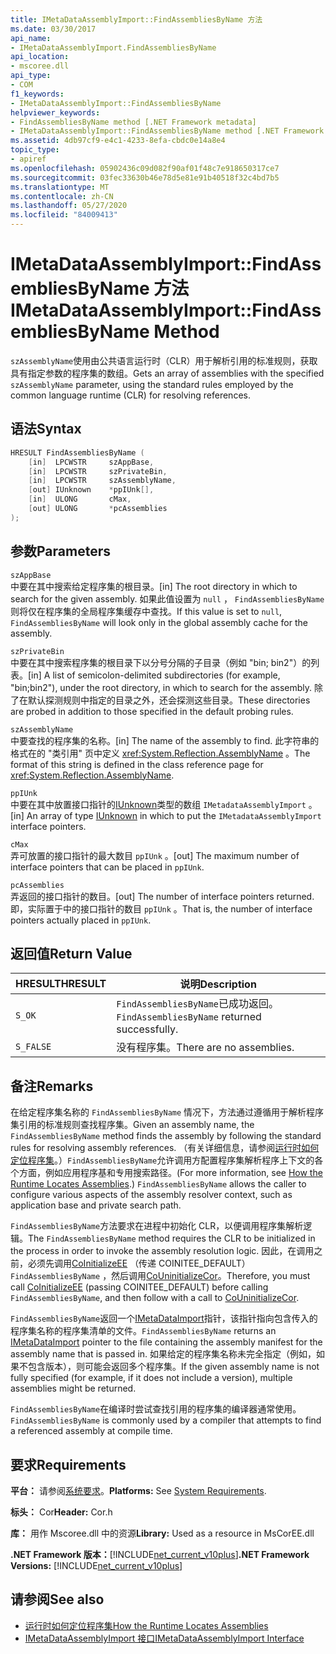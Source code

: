 ```yaml
---
title: IMetaDataAssemblyImport::FindAssembliesByName 方法
ms.date: 03/30/2017
api_name:
- IMetaDataAssemblyImport.FindAssembliesByName
api_location:
- mscoree.dll
api_type:
- COM
f1_keywords:
- IMetaDataAssemblyImport::FindAssembliesByName
helpviewer_keywords:
- FindAssembliesByName method [.NET Framework metadata]
- IMetaDataAssemblyImport::FindAssembliesByName method [.NET Framework metadata]
ms.assetid: 4db97cf9-e4c1-4233-8efa-cbdc0e14a8e4
topic_type:
- apiref
ms.openlocfilehash: 05902436c09d082f90af01f48c7e918650317ce7
ms.sourcegitcommit: 03fec33630b46e78d5e81e91b40518f32c4bd7b5
ms.translationtype: MT
ms.contentlocale: zh-CN
ms.lasthandoff: 05/27/2020
ms.locfileid: "84009413"
---
```

# <a name="imetadataassemblyimportfindassembliesbyname-method"></a><span data-ttu-id="558fc-102">IMetaDataAssemblyImport::FindAssembliesByName 方法</span><span class="sxs-lookup"><span data-stu-id="558fc-102">IMetaDataAssemblyImport::FindAssembliesByName Method</span></span>
<span data-ttu-id="558fc-103">`szAssemblyName`使用由公共语言运行时（CLR）用于解析引用的标准规则，获取具有指定参数的程序集的数组。</span><span class="sxs-lookup"><span data-stu-id="558fc-103">Gets an array of assemblies with the specified `szAssemblyName` parameter, using the standard rules employed by the common language runtime (CLR) for resolving references.</span></span>  
  
## <a name="syntax"></a><span data-ttu-id="558fc-104">语法</span><span class="sxs-lookup"><span data-stu-id="558fc-104">Syntax</span></span>  
  
```cpp  
HRESULT FindAssembliesByName (  
    [in]  LPCWSTR     szAppBase,
    [in]  LPCWSTR     szPrivateBin,
    [in]  LPCWSTR     szAssemblyName,
    [out] IUnknown    *ppIUnk[],
    [in]  ULONG       cMax,
    [out] ULONG       *pcAssemblies  
);  
```  
  
## <a name="parameters"></a><span data-ttu-id="558fc-105">参数</span><span class="sxs-lookup"><span data-stu-id="558fc-105">Parameters</span></span>  
 `szAppBase`  
 <span data-ttu-id="558fc-106">中要在其中搜索给定程序集的根目录。</span><span class="sxs-lookup"><span data-stu-id="558fc-106">[in] The root directory in which to search for the given assembly.</span></span> <span data-ttu-id="558fc-107">如果此值设置为 `null` ， `FindAssembliesByName` 则将仅在程序集的全局程序集缓存中查找。</span><span class="sxs-lookup"><span data-stu-id="558fc-107">If this value is set to `null`, `FindAssembliesByName` will look only in the global assembly cache for the assembly.</span></span>  
  
 `szPrivateBin`  
 <span data-ttu-id="558fc-108">中要在其中搜索程序集的根目录下以分号分隔的子目录（例如 "bin; bin2"）的列表。</span><span class="sxs-lookup"><span data-stu-id="558fc-108">[in] A list of semicolon-delimited subdirectories (for example, "bin;bin2"), under the root directory, in which to search for the assembly.</span></span> <span data-ttu-id="558fc-109">除了在默认探测规则中指定的目录之外，还会探测这些目录。</span><span class="sxs-lookup"><span data-stu-id="558fc-109">These directories are probed in addition to those specified in the default probing rules.</span></span>  
  
 `szAssemblyName`  
 <span data-ttu-id="558fc-110">中要查找的程序集的名称。</span><span class="sxs-lookup"><span data-stu-id="558fc-110">[in] The name of the assembly to find.</span></span> <span data-ttu-id="558fc-111">此字符串的格式在的 "类引用" 页中定义 <xref:System.Reflection.AssemblyName> 。</span><span class="sxs-lookup"><span data-stu-id="558fc-111">The format of this string is defined in the class reference page for <xref:System.Reflection.AssemblyName>.</span></span>  
  
 `ppIUnk`  
 <span data-ttu-id="558fc-112">中要在其中放置接口指针的[IUnknown](/cpp/atl/iunknown)类型的数组 `IMetadataAssemblyImport` 。</span><span class="sxs-lookup"><span data-stu-id="558fc-112">[in] An array of type [IUnknown](/cpp/atl/iunknown) in which to put the `IMetadataAssemblyImport` interface pointers.</span></span>  
  
 `cMax`  
 <span data-ttu-id="558fc-113">弄可放置的接口指针的最大数目 `ppIUnk` 。</span><span class="sxs-lookup"><span data-stu-id="558fc-113">[out] The maximum number of interface pointers that can be placed in `ppIUnk`.</span></span>  
  
 `pcAssemblies`  
 <span data-ttu-id="558fc-114">弄返回的接口指针的数目。</span><span class="sxs-lookup"><span data-stu-id="558fc-114">[out] The number of interface pointers returned.</span></span> <span data-ttu-id="558fc-115">即，实际置于中的接口指针的数目 `ppIUnk` 。</span><span class="sxs-lookup"><span data-stu-id="558fc-115">That is, the number of interface pointers actually placed in `ppIUnk`.</span></span>  
  
## <a name="return-value"></a><span data-ttu-id="558fc-116">返回值</span><span class="sxs-lookup"><span data-stu-id="558fc-116">Return Value</span></span>  
  
|<span data-ttu-id="558fc-117">HRESULT</span><span class="sxs-lookup"><span data-stu-id="558fc-117">HRESULT</span></span>|<span data-ttu-id="558fc-118">说明</span><span class="sxs-lookup"><span data-stu-id="558fc-118">Description</span></span>|  
|-------------|-----------------|  
|`S_OK`|<span data-ttu-id="558fc-119">`FindAssembliesByName`已成功返回。</span><span class="sxs-lookup"><span data-stu-id="558fc-119">`FindAssembliesByName` returned successfully.</span></span>|  
|`S_FALSE`|<span data-ttu-id="558fc-120">没有程序集。</span><span class="sxs-lookup"><span data-stu-id="558fc-120">There are no assemblies.</span></span>|  
  
## <a name="remarks"></a><span data-ttu-id="558fc-121">备注</span><span class="sxs-lookup"><span data-stu-id="558fc-121">Remarks</span></span>  
 <span data-ttu-id="558fc-122">在给定程序集名称的 `FindAssembliesByName` 情况下，方法通过遵循用于解析程序集引用的标准规则查找程序集。</span><span class="sxs-lookup"><span data-stu-id="558fc-122">Given an assembly name, the `FindAssembliesByName` method finds the assembly by following the standard rules for resolving assembly references.</span></span> <span data-ttu-id="558fc-123">（有关详细信息，请参阅[运行时如何定位程序集](../../deployment/how-the-runtime-locates-assemblies.md)。）`FindAssembliesByName`允许调用方配置程序集解析程序上下文的各个方面，例如应用程序基和专用搜索路径。</span><span class="sxs-lookup"><span data-stu-id="558fc-123">(For more information, see [How the Runtime Locates Assemblies](../../deployment/how-the-runtime-locates-assemblies.md).) `FindAssembliesByName` allows the caller to configure various aspects of the assembly resolver context, such as application base and private search path.</span></span>  
  
 <span data-ttu-id="558fc-124">`FindAssembliesByName`方法要求在进程中初始化 CLR，以便调用程序集解析逻辑。</span><span class="sxs-lookup"><span data-stu-id="558fc-124">The `FindAssembliesByName` method requires the CLR to be initialized in the process in order to invoke the assembly resolution logic.</span></span> <span data-ttu-id="558fc-125">因此，在调用之前，必须先调用[CoInitializeEE](../../../../docs/framework/unmanaged-api/hosting/coinitializeee-function.md) （传递 COINITEE_DEFAULT） `FindAssembliesByName` ，然后调用[CoUninitializeCor](../hosting/couninitializecor-function.md)。</span><span class="sxs-lookup"><span data-stu-id="558fc-125">Therefore, you must call [CoInitializeEE](../../../../docs/framework/unmanaged-api/hosting/coinitializeee-function.md) (passing COINITEE_DEFAULT) before calling `FindAssembliesByName`, and then follow with a call to [CoUninitializeCor](../hosting/couninitializecor-function.md).</span></span>  
  
 <span data-ttu-id="558fc-126">`FindAssembliesByName`返回一个[IMetaDataImport](imetadataimport-interface.md)指针，该指针指向包含传入的程序集名称的程序集清单的文件。</span><span class="sxs-lookup"><span data-stu-id="558fc-126">`FindAssembliesByName` returns an [IMetaDataImport](imetadataimport-interface.md) pointer to the file containing the assembly manifest for the assembly name that is passed in.</span></span> <span data-ttu-id="558fc-127">如果给定的程序集名称未完全指定（例如，如果不包含版本），则可能会返回多个程序集。</span><span class="sxs-lookup"><span data-stu-id="558fc-127">If the given assembly name is not fully specified (for example, if it does not include a version), multiple assemblies might be returned.</span></span>  
  
 <span data-ttu-id="558fc-128">`FindAssembliesByName`在编译时尝试查找引用的程序集的编译器通常使用。</span><span class="sxs-lookup"><span data-stu-id="558fc-128">`FindAssembliesByName` is commonly used by a compiler that attempts to find a referenced assembly at compile time.</span></span>  
  
## <a name="requirements"></a><span data-ttu-id="558fc-129">要求</span><span class="sxs-lookup"><span data-stu-id="558fc-129">Requirements</span></span>  
 <span data-ttu-id="558fc-130">**平台：** 请参阅[系统要求](../../get-started/system-requirements.md)。</span><span class="sxs-lookup"><span data-stu-id="558fc-130">**Platforms:** See [System Requirements](../../get-started/system-requirements.md).</span></span>  
  
 <span data-ttu-id="558fc-131">**标头：** Cor</span><span class="sxs-lookup"><span data-stu-id="558fc-131">**Header:** Cor.h</span></span>  
  
 <span data-ttu-id="558fc-132">**库：** 用作 Mscoree.dll 中的资源</span><span class="sxs-lookup"><span data-stu-id="558fc-132">**Library:** Used as a resource in MsCorEE.dll</span></span>  
  
 <span data-ttu-id="558fc-133">**.NET Framework 版本：**[!INCLUDE[net_current_v10plus](../../../../includes/net-current-v10plus-md.md)]</span><span class="sxs-lookup"><span data-stu-id="558fc-133">**.NET Framework Versions:** [!INCLUDE[net_current_v10plus](../../../../includes/net-current-v10plus-md.md)]</span></span>  
  
## <a name="see-also"></a><span data-ttu-id="558fc-134">请参阅</span><span class="sxs-lookup"><span data-stu-id="558fc-134">See also</span></span>

- [<span data-ttu-id="558fc-135">运行时如何定位程序集</span><span class="sxs-lookup"><span data-stu-id="558fc-135">How the Runtime Locates Assemblies</span></span>](../../deployment/how-the-runtime-locates-assemblies.md)
- [<span data-ttu-id="558fc-136">IMetaDataAssemblyImport 接口</span><span class="sxs-lookup"><span data-stu-id="558fc-136">IMetaDataAssemblyImport Interface</span></span>](imetadataassemblyimport-interface.md)
